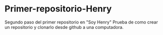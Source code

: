 # Primer-repositorio-Henry

Segundo paso del primer repositorio en "Soy Henry"
Prueba de como crear un repositorio y clonarlo desde github a una computadora.
